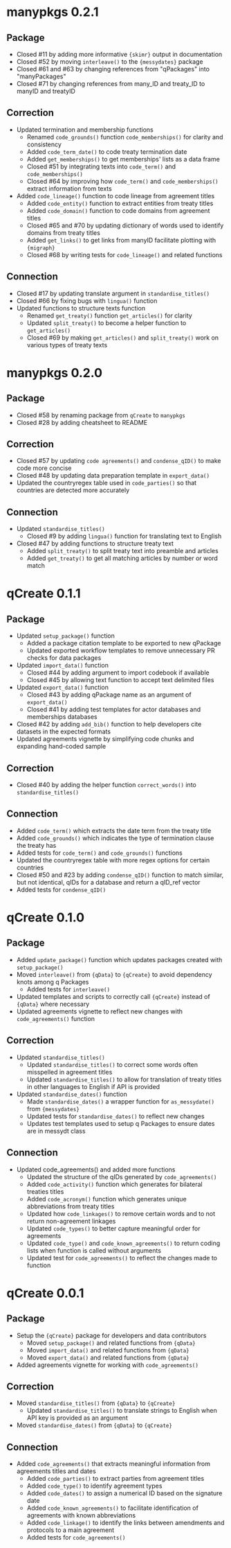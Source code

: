 # manypkgs 0.2.1

## Package

* Closed #11 by adding more informative `{skimr}` output in documentation
* Closed #52 by moving `interleave()` to the `{messydates}` package
* Closed #61 and #63 by changing references from "qPackages" into "manyPackages"
* Closed #71 by changing references from many_ID and treaty_ID to manyID and treatyID

## Correction

* Updated termination and membership functions
  * Renamed `code_grounds()` function `code_memberships()` for clarity and consistency
  * Added `code_term_date()` to code treaty termination date
  * Added `get_memberships()` to get memberships' lists as a data frame
  * Closed #51 by integrating texts into `code_term()` and `code_memberships()`
  * Closed #64 by improving how `code_term()` and `code_memberships()` extract information from texts
* Added `code_lineage()` function to code lineage from agreement titles
  * Added `code_entity()` function to extract entities from treaty titles
  * Added `code_domain()` function to code domains from agreement titles
  * Closed #65 and #70 by updating dictionary of words used to identify domains from treaty titles
  * Added `get_links()` to get links from manyID facilitate plotting with `{migraph}` 
  * Closed #68 by writing tests for `code_lineage()` and related functions

## Connection

* Closed #17 by updating translate argument in `standardise_titles()`
* Closed #66 by fixing bugs with `lingua()` function
* Updated functions to structure texts function
  * Renamed `get_treaty()` function `get_articles()` for clarity
  * Updated `split_treaty()` to become a helper function to `get_articles()`
  * Closed #69 by making `get_articles()` and `split_treaty()` work on various types of treaty texts

# manypkgs 0.2.0

## Package
* Closed #58 by renaming package from `qCreate` to `manypkgs`
* Closed #28 by adding cheatsheet to README

## Correction
* Closed #57 by updating `code agreements()` and `condense_qID()` to make code more concise
* Closed #48 by updating data preparation template in `export_data()`
* Updated the countryregex table used in `code_parties()` so that countries are detected more accurately

## Connection
* Updated `standardise_titles()`
  * Closed #9 by adding `lingua()` function for translating text to English
* Closed #47 by adding functions to structure treaty text
  * Added `split_treaty()` to split treaty text into preamble and articles
  * Added `get_treaty()` to get all matching articles by number or word match

# qCreate 0.1.1

## Package

* Updated `setup_package()` function
  * Added a package citation template to be exported to new qPackage
  * Updated exported workflow templates to remove unnecessary PR checks for data packages
* Updated `import_data()` function
  * Closed #44 by adding argument to import codebook if available
  * Closed #45 by allowing text function to accept text delimited files
* Updated `export_data()` function
  * Closed #43 by adding qPackage name as an argument of `export_data()` 
  * Closed #41 by adding test templates for actor databases and memberships databases
* Closed #42 by adding `add_bib()` function to help developers cite datasets in the expected formats
* Updated agreements vignette by simplifying code chunks and expanding hand-coded sample

## Correction

* Closed #40 by adding the helper function `correct_words()` into `standardise_titles()`

## Connection

* Added `code_term()` which extracts the date term from the treaty title
* Added `code_grounds()` which indicates the type of termination clause the treaty has
* Added tests for `code_term()` and `code_grounds()` functions
* Updated the countryregex table with more regex options for certain countries
* Closed #50 and #23 by adding `condense_qID()` function to match similar, but not identical, qIDs for a database and return a qID_ref vector
* Added tests for `condense_qID()`

# qCreate 0.1.0

## Package

* Added `update_package()` function which updates packages created with `setup_package()`
* Moved `interleave()` from `{qData}` to `{qCreate}` to avoid dependency knots among q Packages
  * Added tests for `interleave()`
* Updated templates and scripts to correctly call `{qCreate}` instead of `{qData}` where necessary
* Updated agreements vignette to reflect new changes with `code_agreements()` function

## Correction

* Updated `standardise_titles()` 
  * Updated `standardise_titles()` to correct some words often misspelled in agreement titles
  * Updated `standardise_titles()` to allow for translation of treaty titles in other languages to English if API is provided
* Updated `standardise_dates()` function
  * Made `standardise_dates()` a wrapper function for `as_messydate()` from `{messydates}`
  * Updated tests for `standardise_dates()` to reflect new changes
  * Updates test templates used to setup q Packages to ensure dates are in messydt class

## Connection

* Updated code_agreements() and added more functions
  * Updated the structure of the qIDs generated by `code_agreements()`
  * Added `code_activity()` function which generates for bilateral treaties titles
  * Added `code_acronym()` function which generates unique abbreviations from treaty titles
  * Updated how `code_linkages()` to remove certain words and to not return non-agreement linkages 
  * Updated `code_types()` to better capture meaningful order for agreements
  * Updated `code_type()` and `code_known_agreements()`  to return coding lists when function is called without arguments
  * Updated test for `code_agreements()` to reflect the changes made to function

# qCreate 0.0.1

## Package

* Setup the `{qCreate}`  package for developers and data contributors 
  * Moved `setup_package()` and related functions from `{qData}`
  * Moved `import_data()` and related functions from `{qData}`
  * Moved `export_data()` and related functions from `{qData}`
* Added agreements vignette for working with `code_agreements()`

## Correction

* Moved `standardise_titles()` from `{qData}` to `{qCreate}` 
  * Updated `standardise_titles()` to translate strings to English when API key is provided as an argument
* Moved `standardise_dates()` from `{qData}` to `{qCreate}`

## Connection

* Added `code_agreements()` that extracts meaningful information from agreements titles and dates
  * Added `code_parties()` to extract parties from agreement titles
  * Added `code_type()` to identify agreement types
  * Added `code_dates()` to assign a numerical ID based on the signature date
  * Added `code_known_agreements()` to facilitate identification of agreements with known abbreviations
  * Added `code_linkage()` to identify the links between amendments and protocols to a main agreement
  * Added tests for `code_agreements()` 
